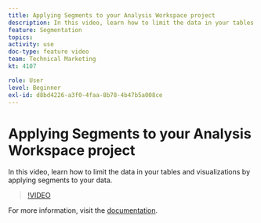 ```yaml
---
title: Applying Segments to your Analysis Workspace project
description: In this video, learn how to limit the data in your tables and visualizations by applying segments to your data.
feature: Segmentation
topics: 
activity: use
doc-type: feature video
team: Technical Marketing
kt: 4107

role: User
level: Beginner
exl-id: d8bd4226-a3f0-4faa-8b78-4b47b5a008ce
---
```

# Applying Segments to your Analysis Workspace project

In this video, learn how to limit the data in your tables and visualizations by applying segments to your data.

>[!VIDEO](https://video.tv.adobe.com/v/30994/?quality=12)

For more information, visit the [documentation](https://docs.adobe.com/content/help/en/analytics/components/segmentation/segmentation-workflow/t-seg-apply.html).
